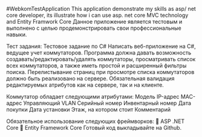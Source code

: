 #WebkomTestApplication
This application demonstrate my skills as asp/ net core developer, its illustrate how i can use asp. net core MVC technology and Entity Framwork Core
Данное приложение является тестовым и выполнено с целью продемонстрировать свои профессиональные навыки. 

Тест задания: Тестовое задание по C#
Написать веб-приложение на C#, ведущее учет коммутаторов. 
Программа должна давать возможность создавать/редактировать/удалять коммутаторы, просматривать список всех коммутаторов, а также иметь простой и расширенный фильтры поиска. 
Перелистывание страниц при просмотре списка коммутаторов должно быть реализовано на сервере. Обязательная валидация редактируемых атрибутов как на сервере, так и на клиенте.

Коммутатор обладает следующими атрибутами:
Модель
IP-адрес
MAC-адрес
Управляющий VLAN
Серийный номер
Инвентарный номер
Дата покупки
Дата установки
Этаж, на котором стоит
Комментарий

Обязательное использование следующих фреймворков:  ASP .NET Core  Entity Framework Core Готовый код выкладывайте на Github.
